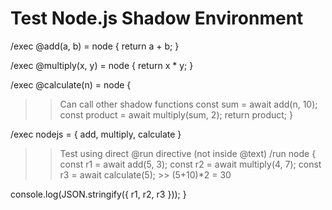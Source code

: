 # Test Node.js Shadow Environment

/exec @add(a, b) = node {
  return a + b;
}

/exec @multiply(x, y) = node {
  return x * y;
}

/exec @calculate(n) = node {
  >> Can call other shadow functions
  const sum = await add(n, 10);
  const product = await multiply(sum, 2);
  return product;
}

/exec nodejs = { add, multiply, calculate }

>> Test using direct @run directive (not inside @text)
/run node {
  const r1 = await add(5, 3);
  const r2 = await multiply(4, 7);
  const r3 = await calculate(5); >> (5+10)*2 = 30
  
  console.log(JSON.stringify({ r1, r2, r3 }));
}